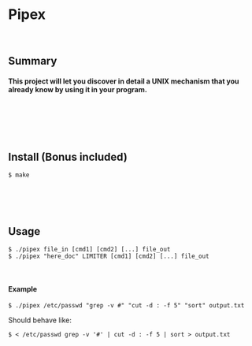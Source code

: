 # Pipex
<br/>

## Summary
#### This project will let you discover in detail a UNIX mechanism that you already know by using it in your program.
<br/><br/><br/><br/>

## Install (Bonus included)
	$ make
<br/><br/><br/>

## Usage
	$ ./pipex file_in [cmd1] [cmd2] [...] file_out
	$ ./pipex "here_doc" LIMITER [cmd1] [cmd2] [...] file_out
<br/>

#### Example
```
$ ./pipex /etc/passwd "grep -v #" "cut -d : -f 5" "sort" output.txt
```
Should behave like:
```
$ < /etc/passwd grep -v '#' | cut -d : -f 5 | sort > output.txt
```

<br/><br/>